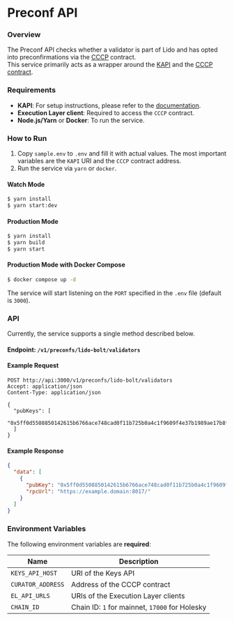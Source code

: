 # Preconf API

### Overview

The Preconf API checks whether a validator is part of Lido and has opted into preconfirmations via
the [CCCP](https://github.com/lidofinance/crediblecommitments) contract.  
This service primarily acts as a wrapper around the [KAPI](https://github.com/lidofinance/lido-keys-api) and
the [CCCP contract](https://github.com/lidofinance/crediblecommitments).

### Requirements

- **KAPI**: For setup instructions, please refer to the [documentation](https://docs.lido.fi/guides/kapi-guide/).
- **Execution Layer client**: Required to access the `CCCP` contract.
- **Node.js/Yarn** or **Docker**: To run the service.

### How to Run

1. Copy `sample.env` to `.env` and fill it with actual values. The most important variables are the `KAPI` URI and the
   `CCCP` contract address.
2. Run the service via `yarn` or `docker`.

#### Watch Mode

```bash
$ yarn install
$ yarn start:dev
```

#### Production Mode

```bash
$ yarn install
$ yarn build
$ yarn start
```

#### Production Mode with Docker Compose

```bash
$ docker compose up -d
```

The service will start listening on the `PORT` specified in the `.env` file (default is `3000`).

### API

Currently, the service supports a single method described below.

#### Endpoint: `/v1/preconfs/lido-bolt/validators`

#### Example Request

```http
POST http://api:3000/v1/preconfs/lido-bolt/validators
Accept: application/json
Content-Type: application/json

{
  "pubKeys": [
    "0x5ff0d5508850142615b6766ace748cad0f11b725b0a4c1f9609f4e37b1989ae17b8f0e5e1af7cc60e2a7cfd380828589"
  ]
}
```

#### Example Response

```json
{
  "data": [
    {
      "pubKey": "0x5ff0d5508850142615b6766ace748cad0f11b725b0a4c1f9609f4e37b1989ae17b8f0e5e1af7cc60e2a7cfd380828589",
      "rpcUrl": "https://example.domain:8017/"
    }
  ]
}
```

### Environment Variables

The following environment variables are **required**:

| Name              | Description                                    |
|-------------------|------------------------------------------------|
| `KEYS_API_HOST`   | URI of the Keys API                            |
| `CURATOR_ADDRESS` | Address of the CCCP contract                   |
| `EL_API_URLS`     | URIs of the Execution Layer clients            |
| `CHAIN_ID`        | Chain ID: `1` for mainnet, `17000` for Holesky |
